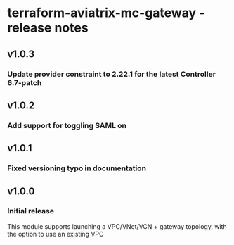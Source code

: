 # terraform-aviatrix-mc-gateway - release notes

## v1.0.3

### Update provider constraint to 2.22.1 for the latest Controller 6.7-patch

## v1.0.2

### Add support for toggling SAML on

## v1.0.1

### Fixed versioning typo in documentation

## v1.0.0

### Initial release

This module supports launching a VPC/VNet/VCN + gateway topology, with the option to use an existing VPC

